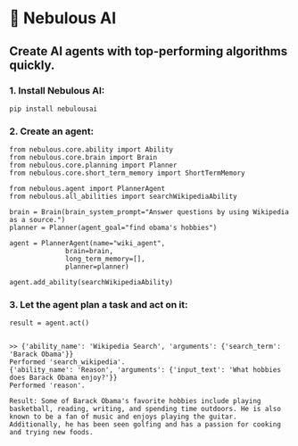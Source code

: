 # 🌌 Nebulous AI
## Create AI agents with top-performing algorithms quickly.

### 1. Install Nebulous AI:

`pip install nebulousai`

### 2. Create an agent:

```
from nebulous.core.ability import Ability
from nebulous.core.brain import Brain
from nebulous.core.planning import Planner
from nebulous.core.short_term_memory import ShortTermMemory

from nebulous.agent import PlannerAgent
from nebulous.all_abilities import searchWikipediaAbility

brain = Brain(brain_system_prompt="Answer questions by using Wikipedia as a source.")
planner = Planner(agent_goal="find obama's hobbies")

agent = PlannerAgent(name="wiki_agent",
              brain=brain,
              long_term_memory=[],
              planner=planner)

agent.add_ability(searchWikipediaAbility)
```

### 3. Let the agent plan a task and act on it:

```
result = agent.act()
```

```

>> {'ability_name': 'Wikipedia Search', 'arguments': {'search_term': 'Barack Obama'}}
Performed 'search_wikipedia'.
{'ability_name': 'Reason', 'arguments': {'input_text': 'What hobbies does Barack Obama enjoy?'}}
Performed 'reason'.

Result: Some of Barack Obama's favorite hobbies include playing basketball, reading, writing, and spending time outdoors. He is also known to be a fan of music and enjoys playing the guitar. Additionally, he has been seen golfing and has a passion for cooking and trying new foods.
```